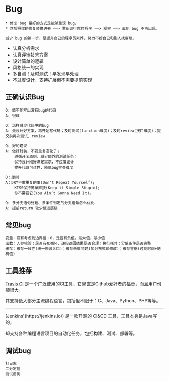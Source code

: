 # Bug

```tip
* 修复 bug 最好的方式是能够重现 bug，
* 然后把你的修复替换进去 ——> 重新运行你的程序 ——> 观察 ——> 直到 bug 不再出现。
```

    减少 bug 的第一步，是提升自己的程序员素养，努力不给自己和别人找麻烦。
    
- 认真分析需求
- 认真评审技术方案
- 设计简单的逻辑
- 风格统一的实现
- 多自测！及时测试！早发现早处理
- 不过度设计，支持扩展但不需要提前实现

## 正确认识Bug
    Q: 能不能写出没有bug的代码
    A: 很难

    Q: 怎样减少代码中的bug
    A: 先设计好方案，再开始写代码；及时测试(function维度)；及时review(接口维度)；提交前再次测试、review

    Q: 好的建议
    A: 做好封装，不要重复造轮子；
        遵循开闭原则，减少额外的测试任务；
        保持设计刚好满足需求，不过度设计
        提升代码可读性，降低bug排查难度

    Q：原则
    A：DRY不做重复的事(Don't Repeat Yourself);
        KISS保持简单直接(Keep it Simple Stupid);
        你不需要它(You Ain’t Gonna Need It)。

    Q: 多分支语句处理、多条件判定的分支语句怎么优化
    A: 提前return 较少缩进层级

## 常见bug
    变量：没有考虑到边界值：0，是否有负值，最大值，最小值
    函数：入参校验；是否有死循环，递归返回结果是否合理；执行耗时；分值条件是否完整
    缓存：缓存一致性(统一修改入口)；缓存击穿问题(加分布式锁修改)；缓存雪崩(过期时间+随机值)

## 工具推荐
[Travis CI](https://travis-ci.org/) 是一个广泛使用的CI工具，它简直是Github爱好者的福音，而且用户份额很大。

其支持绝大部分主流编程语言，包括但不限于：C、Java、Python、PHP等等。
<hr >
[Jenkins](https://jenkins.io/) 是一款开源的 CI&CD 工具，工具本身是Java写的，

却支持各种编程语言项目的自动化任务，包括构建、测试、部署等。

## 调试bug
    打日志
    二分定位
    测试用例
    